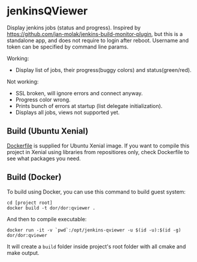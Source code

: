 # jenkinsQViewer
Display jenkins jobs (status and progress).
Inspired by https://github.com/jan-molak/jenkins-build-monitor-plugin, but this is a standalone app, and does not require to login after reboot. Username and token can be specified by command line params.

Working:
* Display list of jobs, their progress(buggy colors) and status(green/red).

Not working:
* SSL broken, will ignore errors and connect anyway.
* Progress color wrong.
* Prints bunch of errors at startup (list delegate initialization).
* Displays all jobs, views not supported yet.


## Build (Ubuntu Xenial)

[Dockerfile](Dockerfile) is supplied for Ubuntu Xenial image. If you want to compile this project in Xenial using libraries from repositiores only, check Dockerfile to see what packages you need.

## Build (Docker)

To build using Docker, you can use this command to build guest system:
```
cd [project root]
docker build -t dor/dor:qviewer .
```
And then to compile executable:
```
docker run -it -v `pwd`:/opt/jenkins-qviewer -u $(id -u):$(id -g) dor/dor:qviewer
```
It will create a `build` folder inside project's root folder with all cmake and make output.
